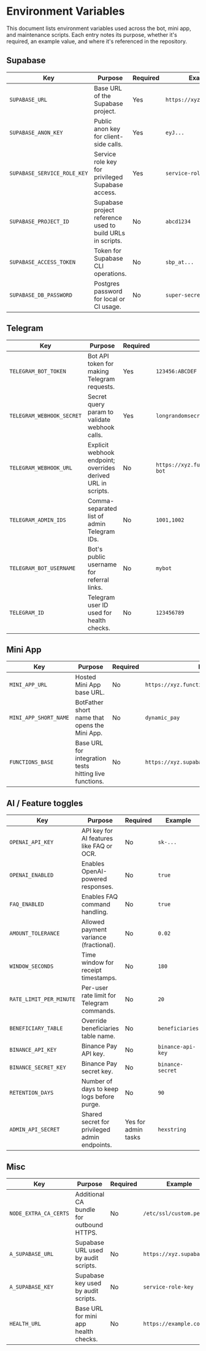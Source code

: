 # Environment Variables

This document lists environment variables used across the bot, mini app, and maintenance scripts. Each entry notes its purpose, whether it's required, an example value, and where it's referenced in the repository.

## Supabase

| Key | Purpose | Required | Example | Used in |
| --- | --- | --- | --- | --- |
| `SUPABASE_URL` | Base URL of the Supabase project. | Yes | `https://xyz.supabase.co` | `src/utils/config.ts`, `supabase/functions/telegram-bot/index.ts` |
| `SUPABASE_ANON_KEY` | Public anon key for client-side calls. | Yes | `eyJ...` | `supabase/functions/theme-get/index.ts`, `supabase/functions/miniapp/src/lib/edge.ts` |
| `SUPABASE_SERVICE_ROLE_KEY` | Service role key for privileged Supabase access. | Yes | `service-role-key` | `src/utils/config.ts`, `supabase/functions/telegram-bot/index.ts` |
| `SUPABASE_PROJECT_ID` | Supabase project reference used to build URLs in scripts. | No | `abcd1234` | `scripts/ping-webhook.ts`, `scripts/miniapp-health-check.ts` |
| `SUPABASE_ACCESS_TOKEN` | Token for Supabase CLI operations. | No | `sbp_at...` | Supabase CLI only |
| `SUPABASE_DB_PASSWORD` | Postgres password for local or CI usage. | No | `super-secret` | Supabase CLI only |

## Telegram

| Key | Purpose | Required | Example | Used in |
| --- | --- | --- | --- | --- |
| `TELEGRAM_BOT_TOKEN` | Bot API token for making Telegram requests. | Yes | `123456:ABCDEF` | `supabase/functions/_shared/telegram.ts`, `scripts/set-webhook.ts` |
| `TELEGRAM_WEBHOOK_SECRET` | Secret query param to validate webhook calls. | Yes | `longrandomsecret` | `supabase/functions/telegram-bot/index.ts`, `scripts/set-webhook.ts` |
| `TELEGRAM_WEBHOOK_URL` | Explicit webhook endpoint; overrides derived URL in scripts. | No | `https://xyz.functions.supabase.co/telegram-bot` | `scripts/set-webhook.ts`, `scripts/ping-webhook.ts` |
| `TELEGRAM_ADMIN_IDS` | Comma-separated list of admin Telegram IDs. | No | `1001,1002` | `supabase/functions/_shared/alerts.ts` |
| `TELEGRAM_BOT_USERNAME` | Bot's public username for referral links. | No | `mybot` | `supabase/functions/referral-link/index.ts` |
| `TELEGRAM_ID` | Telegram user ID used for health checks. | No | `123456789` | `scripts/miniapp-health-check.ts` |

## Mini App

| Key | Purpose | Required | Example | Used in |
| --- | --- | --- | --- | --- |
| `MINI_APP_URL` | Hosted Mini App base URL. | No | `https://xyz.functions.supabase.co/miniapp/` | `supabase/functions/telegram-bot/index.ts`, `scripts/set-chat-menu-button.ts` |
| `MINI_APP_SHORT_NAME` | BotFather short name that opens the Mini App. | No | `dynamic_pay` | `supabase/functions/telegram-bot/index.ts`, `scripts/set-chat-menu-button.ts` |
| `FUNCTIONS_BASE` | Base URL for integration tests hitting live functions. | No | `https://xyz.supabase.co/functions/v1` | `supabase/functions/_tests/integration_smoke_test.ts` |

## AI / Feature toggles

| Key | Purpose | Required | Example | Used in |
| --- | --- | --- | --- | --- |
| `OPENAI_API_KEY` | API key for AI features like FAQ or OCR. | No | `sk-...` | `supabase/functions/ai-faq-assistant/index.ts`, `supabase/functions/receipt-ocr/index.ts` |
| `OPENAI_ENABLED` | Enables OpenAI-powered responses. | No | `true` | `supabase/functions/telegram-bot/index.ts` |
| `FAQ_ENABLED` | Enables FAQ command handling. | No | `true` | `supabase/functions/telegram-bot/index.ts` |
| `AMOUNT_TOLERANCE` | Allowed payment variance (fractional). | No | `0.02` | `supabase/functions/telegram-bot/index.ts` |
| `WINDOW_SECONDS` | Time window for receipt timestamps. | No | `180` | `supabase/functions/telegram-bot/index.ts` |
| `RATE_LIMIT_PER_MINUTE` | Per-user rate limit for Telegram commands. | No | `20` | `supabase/functions/telegram-bot/index.ts` |
| `BENEFICIARY_TABLE` | Override beneficiaries table name. | No | `beneficiaries` | `supabase/functions/telegram-bot/helpers/beneficiary.ts` |
| `BINANCE_API_KEY` | Binance Pay API key. | No | `binance-api-key` | `supabase/functions/binance-pay-checkout/index.ts` |
| `BINANCE_SECRET_KEY` | Binance Pay secret key. | No | `binance-secret` | `supabase/functions/binance-pay-checkout/index.ts` |
| `RETENTION_DAYS` | Number of days to keep logs before purge. | No | `90` | `supabase/functions/data-retention-cron/index.ts` |
| `ADMIN_API_SECRET` | Shared secret for privileged admin endpoints. | Yes for admin tasks | `hexstring` | `supabase/functions/rotate-webhook-secret/index.ts`, `supabase/functions/admin-review-payment/index.ts` |

## Misc

| Key | Purpose | Required | Example | Used in |
| --- | --- | --- | --- | --- |
| `NODE_EXTRA_CA_CERTS` | Additional CA bundle for outbound HTTPS. | No | `/etc/ssl/custom.pem` | `src/utils/http-ca.ts` |
| `A_SUPABASE_URL` | Supabase URL used by audit scripts. | No | `https://xyz.supabase.co` | `scripts/audit/read_meta.mjs` |
| `A_SUPABASE_KEY` | Supabase key used by audit scripts. | No | `service-role-key` | `scripts/audit/read_meta.mjs` |
| `HEALTH_URL` | Base URL for mini app health checks. | No | `https://example.com` | `scripts/miniapp-health-check.ts` |

